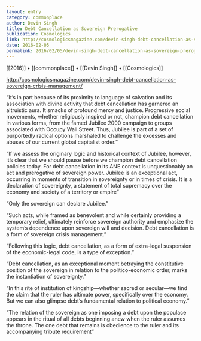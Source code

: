 ```yaml
---
layout: entry
category: commonplace
author: Devin Singh
title: Debt Cancellation as Sovereign Prerogative
publication: Cosmologics
link: http://cosmologicsmagazine.com/devin-singh-debt-cancellation-as-sovereign-crisis-management/
date: 2016-02-05
permalink: 2016/02/05/devin-singh-debt-cancellation-as-sovereign-prerogative
---
```


[[2016]] • [[commonplace]] • [[Devin Singh]] • [[Cosmologics]]

http://cosmologicsmagazine.com/devin-singh-debt-cancellation-as-sovereign-crisis-management/

“It’s in part because of its proximity to language of salvation and its association with divine activity that debt cancellation has garnered an altruistic aura. It smacks of profound mercy and justice. Progressive social movements, whether religiously inspired or not, champion debt cancellation in various forms, from the famed Jubilee 2000 campaign to groups associated with Occupy Wall Street. Thus, Jubilee is part of a set of purportedly radical options marshaled to challenge the excesses and abuses of our current global capitalist order.”

“If we assess the originary logic and historical context of Jubilee, however, it’s clear that we should pause before we champion debt cancellation policies today. For debt cancellation in its ANE context is unquestionably an act and prerogative of sovereign power. Jubilee is an exceptional act, occurring in moments of transition in sovereignty or in times of crisis. It is a declaration of sovereignty, a statement of total supremacy over the economy and society of a territory or empire”

“Only the sovereign can declare Jubilee.”

“Such acts, while framed as benevolent and while certainly providing a temporary relief, ultimately reinforce sovereign authority and emphasize the system’s dependence upon sovereign will and decision. Debt cancellation is a form of sovereign crisis management.”

“Following this logic, debt cancellation, as a form of extra-legal suspension of the economic-legal code, is a type of exception.”

“Debt cancellation, as an exceptional moment betraying the constitutive position of the sovereign in relation to the politico-economic order, marks the instantiation of sovereignty.”

“In this rite of institution of kingship—whether sacred or secular—we find the claim that the ruler has ultimate power, specifically over the economy. But we can also glimpse debt’s fundamental relation to political economy.”

“The relation of the sovereign as one imposing a debt upon the populace appears in the ritual of all debts beginning anew when the ruler assumes the throne. The one debt that remains is obedience to the ruler and its accompanying tribute requirement”
